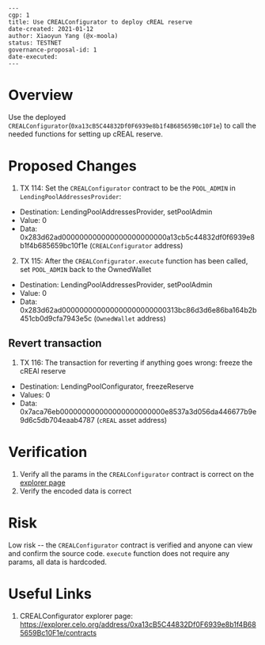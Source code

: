 ```
---
cgp: 1
title: Use CREALConfigurator to deploy cREAL reserve
date-created: 2021-01-12
author: Xiaoyun Yang (@x-moola)
status: TESTNET
governance-proposal-id: 1
date-executed: 
---
```
# Overview
Use the deployed `CREALConfigurator`(`0xa13cB5C44832Df0F6939e8b1f4B685659Bc10F1e`) to call the needed functions for setting up cREAL reserve.

# Proposed Changes
1. TX 114: Set the `CREALConfigurator` contract to be the `POOL_ADMIN` in `LendingPoolAddressesProvider`:
- Destination: LendingPoolAddressesProvider, setPoolAdmin
- Value: 0
- Data: 0x283d62ad000000000000000000000000a13cb5c44832df0f6939e8b1f4b685659bc10f1e (`CREALConfigurator` address)

2. TX 115: After the `CREALConfigurator.execute` function has been called, set `POOL_ADMIN` back to the OwnedWallet
- Destination: LendingPoolAddressesProvider, setPoolAdmin
- Value: 0
- Data: 0x283d62ad000000000000000000000000313bc86d3d6e86ba164b2b451cb0d9cfa7943e5c (`OwnedWallet` address)

## Revert transaction
1. TX 116: The transaction for reverting if anything goes wrong: freeze the cREAl reserve
- Destination: LendingPoolConfigurator, freezeReserve
- Values: 0
- Data: 0x7aca76eb000000000000000000000000e8537a3d056da446677b9e9d6c5db704eaab4787 (`cREAL` asset address)

# Verification
1. Verify all the params in the `CREALConfigurator` contract is correct on the [explorer page](https://explorer.celo.org/address/0xa13cB5C44832Df0F6939e8b1f4B685659Bc10F1e/contracts)
2. Verify the encoded data is correct

# Risk
Low risk -- the `CREALConfigurator` contract is verified and anyone can view and confirm the source code. `execute` function does not require any params, all data is hardcoded.

# Useful Links
1. CREALConfigurator explorer page: 
https://explorer.celo.org/address/0xa13cB5C44832Df0F6939e8b1f4B685659Bc10F1e/contracts